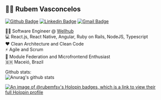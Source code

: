 ## :man_technologist: Rubem Vasconcelos
[![Github Badge](https://img.shields.io/badge/-Github-000?style=flat-square&logo=Github&logoColor=white&link=https://github.com/rubemfsv)](https://github.com/rubemfsv)
[![Linkedin Badge](https://img.shields.io/badge/-LinkedIn-blue?style=flat-square&logo=Linkedin&logoColor=white&link=https://www.linkedin.com/in/rubemfsv/)](https://www.linkedin.com/in/rubemfsv/)
[![Gmail Badge](https://img.shields.io/badge/-Gmail-c14438?style=flat-square&logo=Gmail&logoColor=white&link=mailto:rfsv@cesar.school)](mailto:rfsv@cesar.school)


👨‍💻 Software Engineer @ [Wellhub](https://wellhub.com/) <br>
💻 React.js, React Native, Angular, Ruby on Rails, NodeJS, Typescript <br>
:heart: Clean Architecture and Clean Code <br>
⚡ Agile and Scrum <br> 
📱 Module Federation and Microfrontend Enthusiast <br>
🇧🇷 Maceió, Brazil <br>

 
Github stats: <br>
![Anurag's github stats](https://github-readme-stats.vercel.app/api?username=rubemfsv&show_icons=true&theme=algolia&count_private=true)

[![An image of @rubemfsv's Holopin badges, which is a link to view their full Holopin profile](https://holopin.me/rubemfsv)](https://holopin.io/@rubemfsv)
